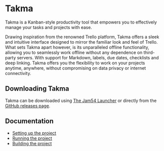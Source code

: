 # Takma
Takma is a Kanban-style productivity tool that empowers you to effectively manage your tasks and projects with ease. 

Drawing inspiration from the renowned Trello platform, Takma offers a sleek and intuitive interface designed to mirror the familiar look and feel of Trello. What sets Takma apart however, is its unparalleled offline functionality, allowing you to seamlessly work offline without any dependence on third-party servers. With support for Markdown, labels, due dates, checklists and deep linking. Takma offers you the flexibility to work on your projects anytime, anywhere, without compromising on data privacy or internet connectivity.

## Downloading Takma
Takma can be downloaded using [The Jam54 Launcher](https://jam54.com/download.html) or directly from the [GitHub releases page](https://github.com/jam53/Takma/releases/latest).

## Documentation
- [Setting up the project](./Documentation/SettingUpTheProject.md)
- [Running the project](./Documentation/RunningTheProject.md)
- [Building the project](./Documentation/BuildingTheProject.md)